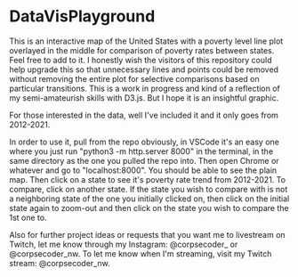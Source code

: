 # DataVisPlayground

This is an interactive map of the United States with a poverty level line plot overlayed in the middle for comparison of poverty rates between states. Feel free to add to it. I honestly wish the visitors of this repository could help upgrade this so that unnecessary lines and points could be removed without removing the entire plot for selective comparisons based on particular transitions. This is a work in progress and kind of a reflection of my semi-amateurish skills with D3.js. But I hope it is an insightful graphic.

For those interested in the data, well I've included it and it only goes from 2012-2021.

In order to use it, pull from the repo obviously, in VSCode it's an easy one where you just run "python3 -m http.server 8000" in the terminal, in the same directory as the one you pulled the repo into. Then open Chrome or whatever and go to "localhost:8000". You should be able to see the plain map. Then click on a state to see it's poverty rate trend from 2012-2021. To compare, click on another state. If the state you wish to compare with is not a neighboring state of the one you initially clicked on, then click on the initial state again to zoom-out and then click on the state you wish to compare the 1st one to.

Also for further project ideas or requests that you want me to livestream on Twitch, let me know through my Instagram: @corpsecoder_ or @corpsecoder_nw. To let me know when I'm streaming, visit my Twitch stream: @corpsecoder_nw.
